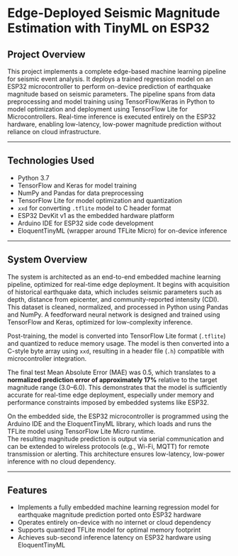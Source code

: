 # Edge-Deployed Seismic Magnitude Estimation with TinyML on ESP32

## Project Overview

This project implements a complete edge-based machine learning pipeline for seismic event analysis. It deploys a trained regression model on an ESP32 microcontroller to perform on-device prediction of earthquake magnitude based on seismic parameters. The pipeline spans from data preprocessing and model training using TensorFlow/Keras in Python to model optimization and deployment using TensorFlow Lite for Microcontrollers. Real-time inference is executed entirely on the ESP32 hardware, enabling low-latency, low-power magnitude prediction without reliance on cloud infrastructure.

---

##  Technologies Used

- Python 3.7  
- TensorFlow and Keras for model training  
- NumPy and Pandas for data preprocessing  
- TensorFlow Lite for model optimization and quantization  
- `xxd` for converting `.tflite` model to C header format  
- ESP32 DevKit v1 as the embedded hardware platform  
- Arduino IDE for ESP32 side code development  
- EloquentTinyML (wrapper around TFLite Micro) for on-device inference  

---

## System Overview

The system is architected as an end-to-end embedded machine learning pipeline, optimized for real-time edge deployment. It begins with acquisition of historical earthquake data, which includes seismic parameters such as depth, distance from epicenter, and community-reported intensity (CDI). This dataset is cleaned, normalized, and processed in Python using Pandas and NumPy. A feedforward neural network is designed and trained using TensorFlow and Keras, optimized for low-complexity inference.

Post-training, the model is converted into TensorFlow Lite format (`.tflite`) and quantized to reduce memory usage. The model is then converted into a C-style byte array using `xxd`, resulting in a header file (`.h`) compatible with microcontroller integration.

The final test Mean Absolute Error (MAE) was 0.5, which translates to a **normalized prediction error of approximately 17%** relative to the target magnitude range (3.0–6.0). This demonstrates that the model is sufficiently accurate for real-time edge deployment, especially under memory and performance constraints imposed by embedded systems like ESP32.  

On the embedded side, the ESP32 microcontroller is programmed using the Arduino IDE and the EloquentTinyML library, which loads and runs the TFLite model using TensorFlow Lite Micro runtime.  
The resulting magnitude prediction is output via serial communication and can be extended to wireless protocols (e.g., Wi-Fi, MQTT) for remote transmission or alerting. This architecture ensures low-latency, low-power inference with no cloud dependency.

---

## Features

- Implements a fully embedded machine learning regression model for earthquake magnitude prediction ported onto ESP32 hardware
- Operates entirely on-device with no internet or cloud dependency  
- Supports quantized TFLite model for optimal memory footprint  
- Achieves sub-second inference latency on ESP32 hardware using EloquentTinyML  
